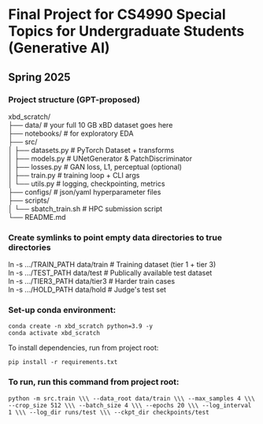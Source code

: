 # Final Project for CS4990 Special Topics for Undergraduate Students (Generative AI)

## Spring 2025

### Project structure (GPT-proposed)

xbd_scratch/ \
├── data/                   # your full 10 GB xBD dataset goes here \
├── notebooks/              # for exploratory EDA \
├── src/ \
│   ├── datasets.py         # PyTorch Dataset + transforms \
│   ├── models.py           # UNetGenerator & PatchDiscriminator \
│   ├── losses.py           # GAN loss, L1, perceptual (optional) \
│   ├── train.py            # training loop + CLI args \
│   └── utils.py            # logging, checkpointing, metrics \
├── configs/                # json/yaml hyperparameter files \
├── scripts/ \
│   └── sbatch_train.sh     # HPC submission script \
└── README.md

### Create symlinks to point empty data directories to true directories

ln -s .../TRAIN_PATH         data/train     # Training dataset (tier 1 + tier 3) \
ln -s .../TEST_PATH         data/test       # Publically available test dataset \
ln -s .../TIER3_PATH         data/tier3     # Harder train cases \
ln -s .../HOLD_PATH         data/hold       # Judge's test set

### Set-up conda environment:

`conda create -n xbd_scratch python=3.9 -y`\
`conda activate xbd_scratch`

To install dependencies, run from project root:

`pip install -r requirements.txt`


### To run, run this command from project root:

`python -m src.train \\\
  --data_root data/train \\\
  --max_samples 4 \\\
  --crop_size 512 \\\
  --batch_size 4 \\\
  --epochs 20 \\\
  --log_interval 1 \\\
  --log_dir runs/test \\\
  --ckpt_dir checkpoints/test`